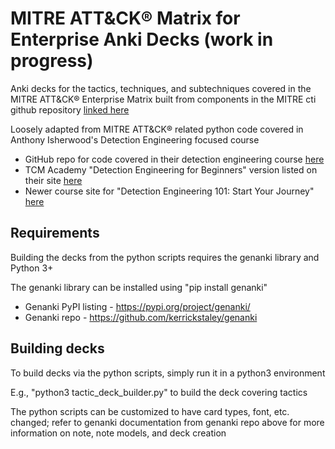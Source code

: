 # MITRE ATT&CK® Matrix for Enterprise Anki Decks (work in progress)

Anki decks for the tactics, techniques, and subtechniques covered in the MITRE ATT&amp;CK® Enterprise Matrix built from components in the MITRE cti github repository [linked here](https://github.com/mitre/cti)

Loosely adapted from MITRE ATT&CK® related python code covered in Anthony Isherwood's Detection Engineering focused course 
* GitHub repo for code covered in their detection engineering course [here](https://github.com/isherwood-sec/detection-engineering)
* TCM Academy "Detection Engineering for Beginners" version listed on their site [here](https://aisherwood.me/courses/)
* Newer course site for "Detection Engineering 101: Start Your Journey" [here](https://www.isherwoodsec.com/)

## Requirements

Building the decks from the python scripts requires the genanki library and Python 3+

The genanki library can be installed using "pip install genanki"

* Genanki PyPI listing - <https://pypi.org/project/genanki/>
* Genanki repo - <https://github.com/kerrickstaley/genanki>

## Building decks

To build decks via the python scripts, simply run it in a python3 environment

E.g., "python3 tactic\_deck\_builder.py" to build the deck covering tactics

The python scripts can be customized to have card types, font, etc. changed; refer to genanki documentation from genanki repo above for more information on note, note models, and deck creation
